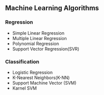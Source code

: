 ## Machine Learning Algorithms
### Regression
* Simple Linear Regression
* Multiple Linear Regression
* Polynomial Regression
* Support Vector Regression(SVR)
### Classification
* Logistic Regression
* K-Nearest Neighbors(K-NN)
* Support Machine Vector (SVM)
* Karnel SVM
